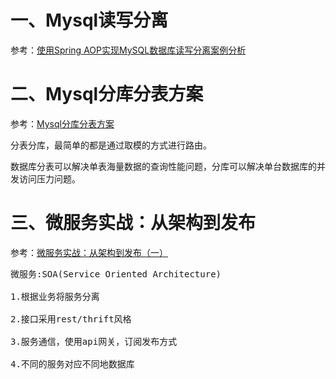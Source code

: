 # 一、Mysql读写分离
参考：[使用Spring AOP实现MySQL数据库读写分离案例分析](https://blog.csdn.net/xlgen157387/article/details/53930382)

# 二、Mysql分库分表方案
参考：[Mysql分库分表方案](https://blog.csdn.net/achuo/article/details/72229236)

分表分库，最简单的都是通过取模的方式进行路由。

数据库分表可以解决单表海量数据的查询性能问题，分库可以解决单台数据库的并发访问压力问题。

# 三、微服务实战：从架构到发布
参考：[微服务实战：从架构到发布（一）](https://blog.csdn.net/achuo/article/details/79107261)

<pre>
微服务:SOA(Service Oriented Architecture)

1.根据业务将服务分离

2.接口采用rest/thrift风格

3.服务通信，使用api网关，订阅发布方式

4.不同的服务对应不同地数据库
</pre>